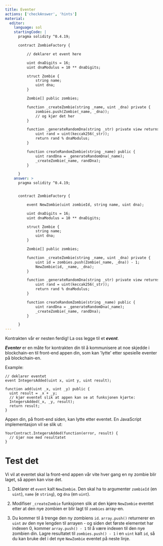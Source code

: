 ```yaml
---
title: Eventer
actions: ['checkAnswer', 'hints']
material:
  editor:
    language: sol
    startingCode: |
      pragma solidity ^0.4.19;

      contract ZombieFactory {

          // deklarer et event here

          uint dnaDigits = 16;
          uint dnaModulus = 10 ** dnaDigits;

          struct Zombie {
              string name;
              uint dna;
          }

          Zombie[] public zombies;

          function _createZombie(string _name, uint _dna) private {
              zombies.push(Zombie(_name, _dna));
              // og kjør det her
          } 

          function _generateRandomDna(string _str) private view returns (uint) {
              uint rand = uint(keccak256(_str));
              return rand % dnaModulus;
          }

          function createRandomZombie(string _name) public {
              uint randDna = _generateRandomDna(_name);
              _createZombie(_name, randDna);
          }

      }
    answer: >
      pragma solidity ^0.4.19;


      contract ZombieFactory {

          event NewZombie(uint zombieId, string name, uint dna);

          uint dnaDigits = 16;
          uint dnaModulus = 10 ** dnaDigits;

          struct Zombie {
              string name;
              uint dna;
          }

          Zombie[] public zombies;

          function _createZombie(string _name, uint _dna) private {
              uint id = zombies.push(Zombie(_name, _dna)) - 1;
              NewZombie(id, _name, _dna);
          } 

          function _generateRandomDna(string _str) private view returns (uint) {
              uint rand = uint(keccak256(_str));
              return rand % dnaModulus;
          }

          function createRandomZombie(string _name) public {
              uint randDna = _generateRandomDna(_name);
              _createZombie(_name, randDna);
          }

      }
---
```


Kontrakten vår er nesten ferdig! La oss legge til et ***event***.

***Eventer*** er en måte for kontrakten din til å kommunisere at noe skjedde i blockchain-en til front-end appen din, som kan 'lytte' etter spesielle eventer på blockchain-en.

Example:

```
// deklarer eventet
event IntegersAdded(uint x, uint y, uint result);

function add(uint _x, uint _y) public {
  uint result = _x + _y;
  // kjør eventet slik at appen kan se at funksjonen kjørte:
  IntegersAdded(_x, _y, result);
  return result;
}
```

Appen din, på front-end siden, kan lytte etter eventet. En JavaScript implementasjon vil se slik ut: 

```
YourContract.IntegersAdded(function(error, result) { 
  // Gjør noe med resultatet
}
```

# Test det

Vi vil at eventet skal la front-end appen vår vite hver gang en ny zombie blir laget, så appen kan vise det.

1. Deklarer et `event` kalt `NewZombie`. Den skal ha to argumenter `zombieId` (en `uint`), `name` (e  `string`), og `dna` (en `uint`).

2. Modifiser `_createZombie` funksjonen slik at den kjøre `NewZombie` eventet etter at den nye zombien er blir lagt til `zombies` array-en. 

3. Du kommer til å trenge den ny zombiens `id`. `array.push()` returnerer en `uint` av den nye lengden til arrayen - og siden det første elementet har indexen 0, kommer `array.push() - 1` til å være indexen til den nye zombien din. Lagre resultatet til `zombies.push() - 1` i en `uint` kalt `id`, så du kan bruke det i det nye `NewZombie` eventet på neste linje.
